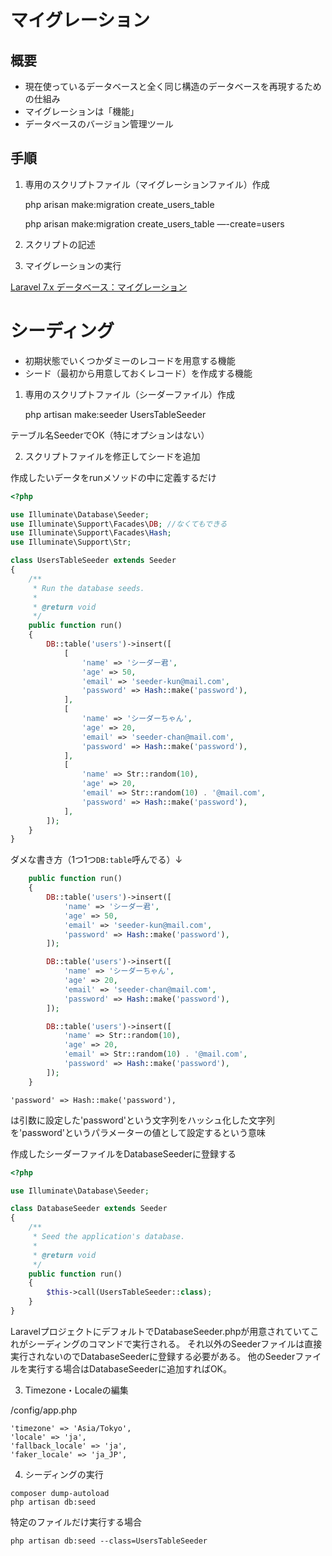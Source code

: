 # マイグレーション
## 概要

- 現在使っているデータベースと全く同じ構造のデータベースを再現するための仕組み
- マイグレーションは「機能」
- データベースのバージョン管理ツール

## 手順

1. 専用のスクリプトファイル（マイグレーションファイル）作成

    php arisan make:migration create_users_table

    php arisan make:migration create_users_table —-create=users


2. スクリプトの記述
3. マイグレーションの実行

[Laravel 7.x データベース：マイグレーション](https://readouble.com/laravel/7.x/ja/migrations.html)

# シーディング

- 初期状態でいくつかダミーのレコードを用意する機能
- シード（最初から用意しておくレコード）を作成する機能

1. 専用のスクリプトファイル（シーダーファイル）作成

    php artisan make:seeder UsersTableSeeder

テーブル名SeederでOK（特にオプションはない）

2. スクリプトファイルを修正してシードを追加

作成したいデータをrunメソッドの中に定義するだけ

```php
<?php

use Illuminate\Database\Seeder;
use Illuminate\Support\Facades\DB; //なくてもできる
use Illuminate\Support\Facades\Hash;
use Illuminate\Support\Str;

class UsersTableSeeder extends Seeder
{
    /**
     * Run the database seeds.
     *
     * @return void
     */
    public function run()
    {
        DB::table('users')->insert([
            [
                'name' => 'シーダー君',
                'age' => 50,
                'email' => 'seeder-kun@mail.com',
                'password' => Hash::make('password'),
            ],
            [
                'name' => 'シーダーちゃん',
                'age' => 20,
                'email' => 'seeder-chan@mail.com',
                'password' => Hash::make('password'),
            ],
            [
                'name' => Str::random(10),
                'age' => 20,
                'email' => Str::random(10) . '@mail.com',
                'password' => Hash::make('password'),
            ],
        ]);
    }
}
```

ダメな書き方（1つ1つ`DB:table`呼んでる）↓
```php
    public function run()
    {
        DB::table('users')->insert([
            'name' => 'シーダー君',
            'age' => 50,
            'email' => 'seeder-kun@mail.com',
            'password' => Hash::make('password'),
        ]);

        DB::table('users')->insert([
            'name' => 'シーダーちゃん',
            'age' => 20,
            'email' => 'seeder-chan@mail.com',
            'password' => Hash::make('password'),
        ]);

        DB::table('users')->insert([
            'name' => Str::random(10),
            'age' => 20,
            'email' => Str::random(10) . '@mail.com',
            'password' => Hash::make('password'),
        ]);
    }
```


    'password' => Hash::make('password'),

は引数に設定した'password'という文字列をハッシュ化した文字列を'password'というパラメーターの値として設定するという意味

作成したシーダーファイルをDatabaseSeederに登録する

```php
<?php

use Illuminate\Database\Seeder;

class DatabaseSeeder extends Seeder
{
    /**
     * Seed the application's database.
     *
     * @return void
     */
    public function run()
    {
        $this->call(UsersTableSeeder::class);
    }
}
```

LaravelプロジェクトにデフォルトでDatabaseSeeder.phpが用意されていてこれがシーディングのコマンドで実行される。
それ以外のSeederファイルは直接実行されないのでDatabaseSeederに登録する必要がある。
他のSeederファイルを実行する場合はDatabaseSeederに追加すればOK。

3. Timezone・Localeの編集

/config/app.php
```
'timezone' => 'Asia/Tokyo',
'locale' => 'ja',
'fallback_locale' => 'ja',
'faker_locale' => 'ja_JP',
```

4. シーディングの実行

```
composer dump-autoload
php artisan db:seed
```

特定のファイルだけ実行する場合

```
php artisan db:seed --class=UsersTableSeeder
```